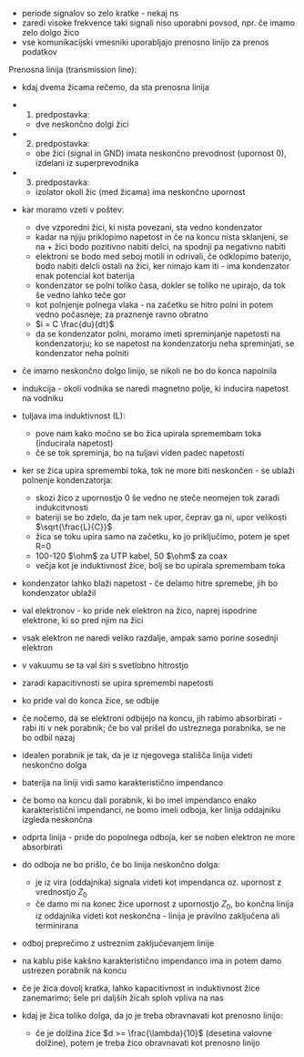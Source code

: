 - periode signalov so zelo kratke - nekaj ns
- zaredi visoke frekvence taki signali niso uporabni povsod, npr. če imamo zelo dolgo žico
- vse komunikacijski vmesniki uporabljajo prenosno linijo za prenos podatkov

Prenosna linija (transmission line):
- kdaj dvema žicama rečemo, da sta prenosna linija
- 1. predpostavka:
	- dve neskončno dolgi žici
- 2. predpostavka:
	- obe žici (signal in GND) imata neskončno prevodnost (upornost 0), izdelani iz superprevodnika
- 3. predpostavka:
	- izolator okoli žic (med žicama) ima neskončno upornost
- kar moramo vzeti v poštev:
	- dve vzporedni žici, ki nista povezani, sta vedno kondenzator
	- kadar na njiju priklopimo napetost in če na koncu nista sklanjeni, se na + žici bodo pozitivno nabiti delci, na spodnji pa negativno nabiti
	- elektroni se bodo med seboj motili in odrivali, če odklopimo baterijo, bodo nabiti delcli ostali na žici, ker nimajo kam iti - ima kondenzator enak potencial kot baterija
	- kondenzator se polni toliko časa, dokler se toliko ne upirajo, da tok še vedno lahko teče gor
	- kot polnjenje polnega vlaka - na začetku se hitro polni in potem vedno počasneje; za praznenje ravno obratno
	- $i = C \frac{du}{dt}$
	- da se kondenzator polni, moramo imeti spreminjanje napetosti na kondenzatorju; ko se napetost na kondenzatorju neha spreminjati, se kondenzator neha polniti
- če imamo neskončno dolgo linijo, se nikoli ne bo do konca napolnila

- indukcija - okoli vodnika se naredi magnetno polje, ki inducira napetost na vodniku
- tuljava ima induktivnost (L):
	- pove nam kako močno se bo žica upirala spremembam toka (inducirala napetost)
	- če se tok spreminja, bo na tuljavi viden padec napetosti

- ker se žica upira spremembi toka, tok ne more biti neskončen - se ublaži polnenje kondenzatorja:
	- skozi žico z upornostjo 0 še vedno ne steče neomejen tok zaradi indukcitvnosti
	- bateriji se bo zdelo, da je tam nek upor, čeprav ga ni, upor velikosti $\sqrt{\frac{L}{C}}$
	- žica se toku upira samo na začetku, ko jo priključimo, potem je spet R=0
	- 100-120 $\ohm$ za UTP kabel, 50 $\ohm$ za coax
	- večja kot je induktivnost žice, bolj se bo upirala spremembam toka

- kondenzator lahko blaži napetost - če delamo hitre spremebe, jih bo kondenzator ublažil

- val elektronov - ko pride nek elektron na žico, naprej ispodrine elektrone, ki so pred njim na žici
- vsak elektron ne naredi veliko razdalje, ampak samo porine sosednji elektron
- v vakuumu se ta val širi s svetlobno hitrostjo
- zaradi kapacitivnosti se upira spremembi napetosti

- ko pride val do konca žice, se odbije
- če nočemo, da se elektroni odbijejo na koncu, jih rabimo absorbirati - rabi iti v nek porabnik; če bo val prišel do ustreznega porabnika, se ne bo odbil nazaj
- idealen porabnik je tak, da je iz njegovega stališča linija videti neskončno dolga

- baterija na liniji vidi samo karakteristično impendanco
- če bomo na koncu dali porabnik, ki bo imel impendanco enako karakteristični impendanci, ne bomo imeli odboja, ker linija oddajniku izgleda neskončna
- odprta linija - pride do popolnega odboja, ker se noben elektron ne more absorbirati
- do odboja ne bo prišlo, če bo linija neskončno dolga:
	- je iz vira (oddajnika) signala videti kot impendanca oz. upornost z vrednostjo $Z_0$
	- če damo mi na konec žice upornost z upornostjo $Z_0$, bo končna linija iz oddajnika videti kot neskončna - linija je pravilno zaključena ali terminirana

- odboj preprečimo z ustreznim zaključevanjem linije
- na kablu piše kakšno karakteristično impendanco ima in potem damo ustrezen porabnik na koncu

- če je žica dovolj kratka, lahko kapacitivnost in induktivnost žice zanemarimo; šele pri daljših žicah sploh vpliva na nas
- kdaj je žica toliko dolga, da jo je treba obravnavati kot prenosno linijo:
	- če je dolžina žice $d >= \frac{\lambda}{10}$ (desetina valovne dolžine), potem je treba žico obravnavati kot prenosno linijo